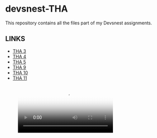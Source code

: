 # devsnest-THA
This repository contains all the files part of my Devsnest assignments.

## LINKS

- [THA 3](https://4rmhf.csb.app/THA_3/index.html)
- [THA 4](https://4rmhf.csb.app/THA_4/index.html)
- [THA 5](https://4rmhf.csb.app/THA_5/index.html)
- [THA 9](https://4rmhf.csb.app/THA_9/index.html)
- [THA 10](https://4rmhf.csb.app/THA_10/index.html)
- [THA 11](https://4rmhf.csb.app/THA_11/index.html)



<figure class="video_container">
  <video controls="true" allowfullscreen="true" poster="THA_10/logocard.png">
    <source src="show.mp4" type="video/mp4">
  </video>
</figure>